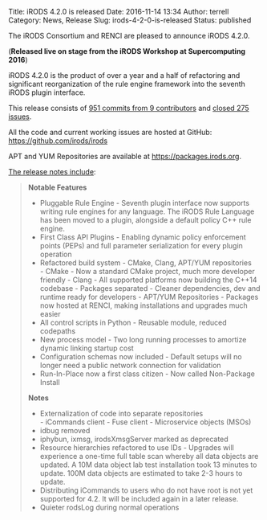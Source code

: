 Title: iRODS 4.2.0 is released
Date: 2016-11-14 13:34
Author: terrell
Category: News, Release
Slug: irods-4-2-0-is-released
Status: published

The iRODS Consortium and RENCI are pleased to announce iRODS 4.2.0.

(**Released live on stage from the iRODS Workshop at Supercomputing
2016**)

iRODS 4.2.0 is the product of over a year and a half of refactoring and
significant reorganization of the rule engine framework into the seventh
iRODS plugin interface.

This release consists of [951 commits from 9
contributors](https://github.com/irods/irods/compare/4.1.0...4.2.0) and
[closed 275
issues](https://github.com/irods/irods/issues?q=milestone%3A4.2.0).

All the code and current working issues are hosted at GitHub:
<https://github.com/irods/irods>

APT and YUM Repositories are available at <https://packages.irods.org>.

[The release notes
include](https://docs.irods.org/4.2.0/release_notes/):

> **Notable Features**
>
> <ul>
> <li>
> Pluggable Rule Engine - Seventh plugin interface now supports writing
> rule engines for any language. The iRODS Rule Language has been moved
> to a plugin, alongside a default policy C++ rule engine.
>
> </li>
> <li>
> First Class API Plugins - Enabling dynamic policy enforcement points
> (PEPs) and full parameter serialization for every plugin operation
>
> </li>
> <li>
> Refactored build system - CMake, Clang, APT/YUM repositories
>
> </li>
> -   CMake - Now a standard CMake project, much more developer friendly
> -   Clang - All supported platforms now building the C++14 codebase
> -   Packages separated - Cleaner dependencies, dev and runtime ready
>     for developers
> -   APT/YUM Repositories - Packages now hosted at RENCI, making
>     installations and upgrades much easier
>
> <li>
> All control scripts in Python - Reusable module, reduced codepaths
>
> </li>
> <li>
> New process model - Two long running processes to amortize dynamic
> linking startup cost
>
> </li>
> <li>
> Configuration schemas now included - Default setups will no longer
> need a public network connection for validation
>
> </li>
> <li>
> Run-In-Place now a first class citizen - Now called Non-Package
> Install
>
> </li>
> </li>
> </ul>
>
> **Notes**
>
> <ul>
> <li>
> Externalization of code into separate repositories
>
> </li>
> -   iCommands client
> -   Fuse client
> -   Microservice objects (MSOs)
>
> <li>
> idbug removed
>
> </li>
> <li>
> iphybun, ixmsg, irodsXmsgServer marked as deprecated
>
> </li>
> <li>
> Resource hierarchies refactored to use IDs - Upgrades will experience
> a one-time full table scan whereby all data objects are updated. A 10M
> data object lab test installation took 13 minutes to update. 100M data
> objects are estimated to take 2-3 hours to update.
>
> </li>
> <li>
> Distributing iCommands to users who do not have root is not yet
> supported for 4.2. It will be included again in a later release.
>
> </li>
> <li>
> Quieter rodsLog during normal operations
>
> </li>
> </ul>


